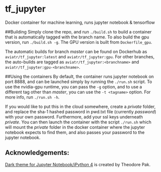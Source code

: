 # tf_jupyter
Docker container for machine learning, runs jupyter notebook & tensorflow

##Building
Simply clone the repo, and run `./build.sh` to build a container that is automatically tagged with the branch name. To also build the gpu version, run `./build.sh -g`. The GPU version is built from `Dockerfile_gpu`.

The automatic builds for branch _master_ can be found on Dockerhub as `aviatr/tf_jupyter:latest` and `aviatr/tf_jupyter:gpu`. For other branches, the auto-builds are tagged as `aviatr/tf_jupyter:<branchname>` and `aviatr/tf_jupyter:gpu-<branchname>`.

##Using the containers
By default, the container runs jupyter notebook on port 8888, and can be launched simply by running the `./run.sh` script. To use the nvidia-gpu runtime, you can pass the `-g` option, and to use a different tag other than _master_, you can use the `-t <tagname>` option. For more info, run `./run.sh -h`.

If you would like to put this in the cloud somewhere, create a _private_ folder, and replace the sha-1 hashed password in pwd.txt file (currently _password_) with your own password. Furthermore, add your ssl keys underneath _private_. You can then launch the container with the script `./run.sh` which will mount the _private_ folder in the docker container where the jupyter notebook expects to find them, and also passes your password to the jupyter notebook.

## Acknowledgements:
[Dark theme for Jupyter Notebook/iPython 4](https://github.com/powerpak/jupyter-dark-theme) is created by Theodore Pak.
